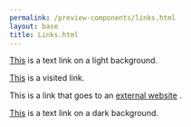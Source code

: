 ```yaml
--- 
permalink: /preview-components/links.html
layout: base 
title: Links.html
---
```




<p>
  <a href="javascript:void(0);" class="">This</a>
 is a text link on a light background.</p>

<p>
  <a href="javascript:void(0);" class="usa-color-text-visited">This</a>
 is a visited link.</p>

<p>This is a link that goes to an 
  <a href="http://media.giphy.com/media/8sgNa77Dvj7tC/giphy.gif" class="usa-external_link">external website</a>
.

<div class="usa-background-dark">
  <p>
  <a href="javascript:void(0);" class="">This</a>
 is a text link on a dark background.</p>
</div>

